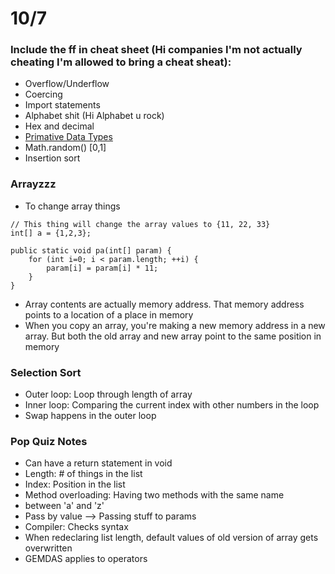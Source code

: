 # 10/7
### Include the ff in cheat sheet (Hi companies I'm not actually cheating I'm allowed to bring a cheat sheat):
- Overflow/Underflow
- Coercing
- Import statements
- Alphabet shit (Hi Alphabet u rock)
- Hex and decimal
- [Primative Data Types](https://docs.oracle.com/javase/tutorial/java/nutsandbolts/datatypes.html)
- Math.random() [0,1]
- Insertion sort

### Arrayzzz
- To change array things
```
// This thing will change the array values to {11, 22, 33}
int[] a = {1,2,3};

public static void pa(int[] param) {
	for (int i=0; i < param.length; ++i) { 
		param[i] = param[i] * 11;
	}
}
```
- Array contents are actually memory address. That memory address points to a location of a place in memory
- When you copy an array, you're making a new memory address in a new array. But both the old array and new array point to the same position in memory

### Selection Sort
- Outer loop: Loop through length of array
- Inner loop: Comparing the current index with other numbers in the loop
- Swap happens in the outer loop

### Pop Quiz Notes
- Can have a return statement in void
- Length: # of things in the list
- Index: Position in the list
- Method overloading: Having two methods with the same name
- between 'a' and 'z'
- Pass by value --> Passing stuff to params
- Compiler: Checks syntax
- When redeclaring list length, default values of old version of array gets overwritten
- GEMDAS applies to operators

